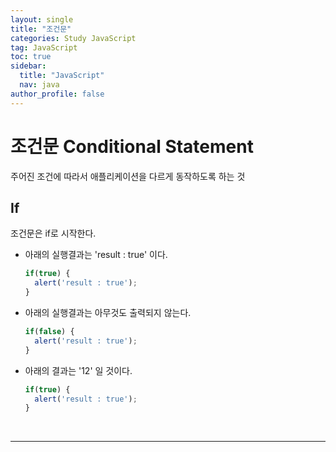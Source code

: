 ```yaml
---
layout: single
title: "조건문"
categories: Study JavaScript
tag: JavaScript
toc: true
sidebar:
  title: "JavaScript"
  nav: java
author_profile: false
---
```


# 조건문 Conditional Statement
주어진 조건에 따라서 애플리케이션을 다르게 동작하도록 하는 것  

## If
조건문은 if로 시작한다.  
- 아래의 실행결과는 'result : true' 이다.
  ```javascript
  if(true) {
    alert('result : true');
  }
  ```
- 아래의 실행결과는 아무것도 출력되지 않는다.
  ```javascript
  if(false) {
    alert('result : true');
  }
  ```
- 아래의 결과는 '12' 일 것이다.
  ```javascript
  if(true) {
    alert('result : true');
  }
  ```


<br>

---